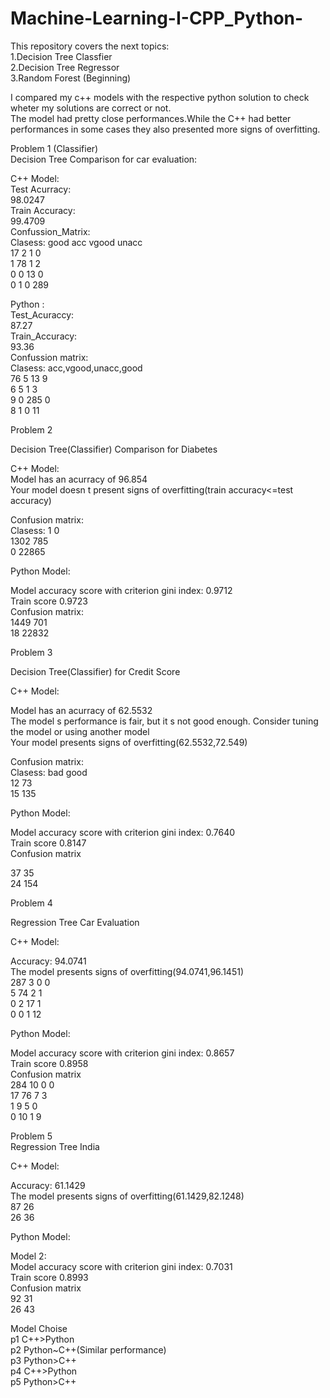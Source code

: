 # Machine-Learning-I-CPP_Python-<br />

This repository covers the next topics:<br />
1.Decision Tree Classfier<br />
2.Decision Tree Regressor<br />
3.Random Forest (Beginning)<br />

I compared my c++ models with the respective python solution to check wheter my solutions are correct or not.<br />
The model had pretty close performances.While the C++ had better performances in some cases they also presented more signs of overfitting.<br />

Problem 1 (Classifier)<br />
Decision Tree Comparison for car evaluation:<br />

C++ Model:<br />
Test Acurracy:<br />
98.0247<br />
Train Accuracy:<br />
99.4709<br />
Confussion_Matrix:<br />
Clasess: good acc vgood unacc<br />
17 2 1 0<br />
1 78 1 2<br />
0 0 13 0<br />
0 1 0 289<br />

Python :<br />
Test_Acuraccy:<br />
87.27<br />
Train_Accuracy:<br />
93.36<br />
Confussion matrix:<br />
Clasess: acc,vgood,unacc,good<br />
76   5  13   9<br />
6   5   1   3<br />
9   0 285   0<br />
8   1   0  11<br />

Problem 2<br />

Decision Tree(Classifier) Comparison for Diabetes<br />

C++ Model:<br />
Model has an acurracy of 96.854<br />
Your model doesn t present signs of overfitting(train accuracy<=test accuracy)<br />

Confusion matrix:<br />
Clasess: 1 0<br />
1302 785<br />
0 22865<br />

Python Model:<br />

Model accuracy score with criterion gini index: 0.9712<br />
Train score 0.9723<br />
Confusion matrix:<br />
1449 701<br />
18 22832<br />

Problem 3<br />

Decision Tree(Classifier) for Credit Score<br />

C++ Model:<br />

Model has an acurracy of 62.5532<br />
The model s performance is fair, but it s not good enough. Consider tuning the model or using another model<br />
Your model presents signs of overfitting(62.5532,72.549)<br />

Confusion matrix:<br />
Clasess: bad good<br />
12 73<br />
15 135<br />

Python Model:<br />

Model accuracy score with criterion gini index: 0.7640<br />
Train score 0.8147<br />
Confusion matrix<br />

37  35<br />
24 154<br />

Problem 4<br />

Regression Tree Car Evaluation<br />

C++ Model:<br />

Accuracy: 94.0741<br />
The model presents signs of overfitting(94.0741,96.1451)<br />
287 3 0 0<br />
5 74 2 1<br />
0 2 17 1<br />
0 0 1 12<br />

Python Model:<br />

Model accuracy score with criterion gini index: 0.8657<br />
Train score 0.8958<br />
Confusion matrix<br />
284 10 0 0<br />
17 76 7 3<br />
1 9 5 0<br />
0 10 1 9<br />

Problem 5<br />
Regression Tree India<br />

C++ Model:<br />

Accuracy: 61.1429<br />
The model presents signs of overfitting(61.1429,82.1248)<br />
87 26<br />
26 36<br />

Python Model:<br />

Model 2:<br />
Model accuracy score with criterion gini index: 0.7031<br />
Train score 0.8993<br />
Confusion matrix<br />
92 31<br />
26 43<br />

Model Choise<br />
p1 C++>Python<br />
p2 Python~C++(Similar performance)<br />
p3 Python>C++<br />
p4 C++>Python<br />
p5 Python>C++<br />
